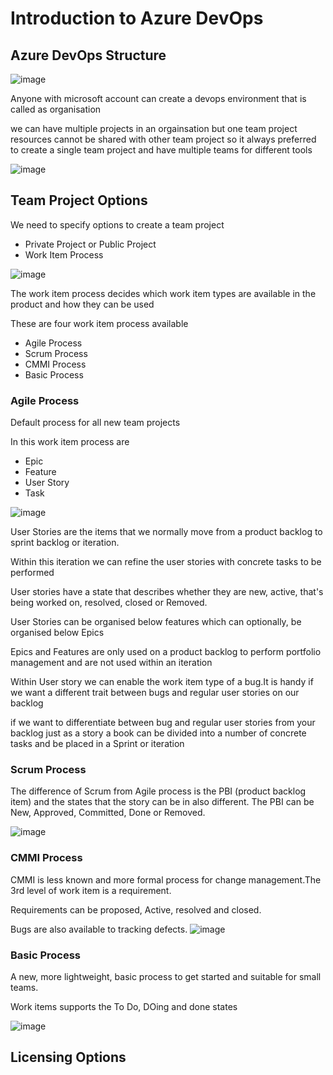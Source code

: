 # Introduction to Azure DevOps
## Azure DevOps Structure
![image](https://user-images.githubusercontent.com/130353146/235134963-6cea2618-6fcc-477e-95b7-d21d4d40e2b3.png)

Anyone with microsoft account can create a devops environment that is called as organisation

we can have multiple projects in an orgainsation but one team project resources cannot be shared with other team project so it always preferred to create a single team project and have multiple teams for different tools 

![image](https://user-images.githubusercontent.com/130353146/235135162-9c6b8295-1b97-4e7e-b10b-acd22e6936f2.png)

## Team Project Options
We need to specify options to create a team project 
- Private Project or Public Project 
- Work Item Process

![image](https://user-images.githubusercontent.com/130353146/235136195-422d1297-7cdb-4cfe-9ad5-20acc347f2a3.png)

The work item process decides which work item types are available in the product and how they can be used

These are four work item process available
- Agile Process 
- Scrum Process 
- CMMI Process 
- Basic Process

### Agile Process 
Default process for all new team projects

In this work item process are 
- Epic
- Feature 
- User Story 
- Task

![image](https://user-images.githubusercontent.com/130353146/235139650-c5675ca3-d38f-4a33-8894-bb7cd03b06b7.png)

User Stories are the items that we normally move from a product backlog to sprint backlog or iteration.

Within this iteration we can refine the user stories with concrete tasks to be performed

User stories have a state that describes whether they are new, active, that's being worked on, resolved, closed or Removed.

User Stories can be organised below features which can optionally, be organised below Epics

Epics and Features are only used on a product backlog to perform portfolio management and are not used within an iteration

Within User story we can enable the work item type of a bug.It is handy if we want a different trait between bugs and regular user stories on our backlog

if we want to differentiate between bug and regular user stories from your backlog just as a story a book can be divided into a number of concrete tasks and be placed in a Sprint or iteration 

### Scrum Process
The difference of Scrum from Agile process is the PBI (product backlog item) and the states that the story can be in also different. The PBI can be New, Approved, Committed, Done or Removed.

![image](https://user-images.githubusercontent.com/130353146/235140596-05562379-3fea-4d85-b8d7-347a0b5e3977.png)

### CMMI Process 
CMMI is less known and more formal process for change management.The 3rd level of work item is a requirement.

Requirements can be proposed, Active, resolved and closed.

Bugs are also available to tracking defects.
![image](https://user-images.githubusercontent.com/130353146/235141141-b53d33ef-461c-43af-9b95-9f470a1bd680.png)

### Basic Process 
A new, more lightweight, basic process to get started and suitable for small teams.

Work items supports the To Do, DOing and done states 

![image](https://user-images.githubusercontent.com/130353146/235141555-069b414f-c889-4173-8818-a2b22153f436.png)

## Licensing Options

